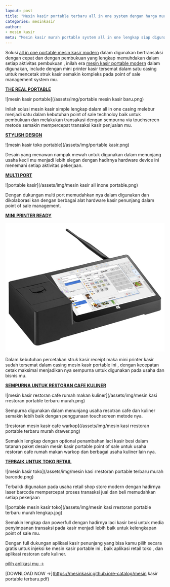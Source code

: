 ```yaml
---
layout: post
title: "Mesin kasir portable terbaru all in one system dengan harga murah"
categories: mesinkasir
author:
- mesin kasir
meta: "Mesin kasir murah portable system all in one lengkap siap digunakan pada usaha mu"
---
```

Solusi [all in one portable mesin kasir modern](/mesinkasir/2020/04/03/portable.html) dalam digunakan bertransaksi dengan cepat dan dengan pembukuan yang lengkap memuhdakan dalam setiap aktivitas pembukuan , inilah era [mesin kasir portable modern](/mesinkasir/2020/04/03/portable.html) dalam digunakan, include dengan mini printer kasir tersemat dalam satu casing untuk mencetak struk kasir semakin kompleks pada point of sale management system mu.


**[THE REAL PORTABLE](/mesinkasir/2020/04/03/portable.html)**

 ![mesin kasir portable](/assets/img/portable mesin kasir baru.png)

Inilah solusi mesin kasir simple lengkap dalam all in one casing melebur menjadi satu dalam kebutuhan point of sale technoloy baik untuk pembukuan dan melakukan transakasi dengan sempurna via touchscreen metode semakin mempercepat transaksi kasir penjualan mu.


**[STYLISH DESIGN](/mesinkasir/2020/04/03/portable.html)**

 ![mesin kasir toko portable](/assets/img/portable kasir.png)

Desain yang menawan nampak mewah untuk digunakan dalam menunjang usaha kecil mu menjadi lebih elegan dengan hadirnya hardware device ini menemani setiap aktivitas pekerjaan.



**[MULTI PORT](/mesinkasir/2020/04/03/portable.html)**

 ![portable kasir](/assets/img/mesin kasir all inone portable.png)

Dengan dukungan multi port memudahkan nya dalam digunakan dan dikolaborasi kan dengan berbagai alat hardware kasir penunjang dalam point of sale management.




**[MINI PRINTER READY](/mesinkasir/2020/04/03/portable.html)**

 ![mesin kasir murah](/assets/img/portables.png)

Dalam kebutuhan percetakan struk kasir receipt maka mini printer kasir sudah tersemat dalam casing mesin kasir portable ini , dengan kecepatan cetak maksimal menjadikan nya sempurna untuk digunakan pada usaha dan bisnis mu.






**[SEMPURNA UNTUK RESTORAN CAFE KULINER](/mesinkasir/2020/04/03/portable.html)**

 ![mesin kasir restoran cafe rumah makan kuliner](/assets/img/mesin kasi rrestoran portable terbaru murah.png)

Sempurna digunakan dalam menunjang usaha resotran cafe dan kuliner semakin lebih baik dengan penggunaan touchscreen metode nya.

 ![restoran mesin kasir cafe warkop](/assets/img/mesin kasi rrestoran portable terbaru murah drawer.png)

Semakin lengkap dengan optional penambahan laci kasir besi dalam tatanan paket desain mesin kasir portable point of sale untuk usaha restoran cafe rumah makan warkop dan berbagai usaha kuliner lain nya.





**[TERBAIK UNTUK TOKO RETAIL](/mesinkasir/2020/04/03/portable.html)**

 ![mesin kasir toko](/assets/img/mesin kasi rrestoran portable terbaru murah barcode.png)

Terbaikk digunakan pada usaha retail shop store modern dengan hadirnya laser barcode mempercepat proses tranasksi jual dan beli memudahkan setiap pekerjaan

 ![portable mesin kasir toko](/assets/img/mesin kasi rrestoran portable terbaru murah lengkap.jpg)

Semakin lengkap dan powerfull dengan hadirnya laci kasir besi untuk media penyimpanan transaksi pada kasir menjadi lebih baik untuk kelengkapan point of sale mu.


Dengan full dukungan aplikasi kasir penunjang yang bisa kamu pilih secara gratis untuk injeksi ke mesin kasir portable ini , baik aplikasi retail toko , dan aplikasi restoran cafe kuliner.

[pilih aplikasi mu →](/app)




[DOWNLOAD NOW →](https://mesinkasir.github.io/e-catalog/mesin kasir portable terbaru.pdf)